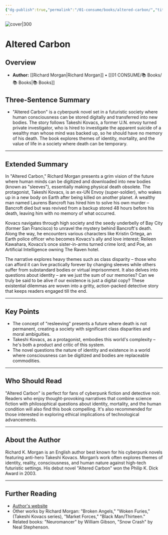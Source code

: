 ```yaml
---
{"dg-publish":true,"permalink":"/01-consume/books/altered-carbon/","title":"Altered Carbon","tags":["science-fiction","life","death","identity","mortality"]}
---
```


![cover|300](http://books.google.com/books/content?id=iQE5AgAAQBAJ&printsec=frontcover&img=1&zoom=1&edge=curl&source=gbs_api)
# Altered Carbon

## Overview
- **Author:** [[Richard Morgan\|Richard Morgan]] • [[01 CONSUME/📚 Books/📚 Books\|📚 Books]]
## Three-Sentence Summary
- "Altered Carbon" is a cyberpunk novel set in a futuristic society where human consciousness can be stored digitally and transferred into new bodies. The story follows Takeshi Kovacs, a former U.N. envoy turned private investigator, who is hired to investigate the apparent suicide of a wealthy man whose mind was backed up, so he should have no memory of his death. The book explores themes of identity, mortality, and the value of life in a society where death can be temporary.

---

## Extended Summary
In "Altered Carbon," Richard Morgan presents a grim vision of the future where human minds can be digitized and downloaded into new bodies (known as "sleeves"), essentially making physical death obsolete. The protagonist, Takeshi Kovacs, is an ex-UN Envoy (super-soldier), who wakes up in a new body on Earth after being killed on another planet. A wealthy man named Laurens Bancroft has hired him to solve his own murder – Bancroft died but was revived from a backup stored 48 hours before his death, leaving him with no memory of what occurred.

Kovacs navigates through high society and the seedy underbelly of Bay City (former San Francisco) to unravel the mystery behind Bancroft's death. Along the way, he encounters various characters like Kristin Ortega, an Earth police officer who becomes Kovacs's ally and love interest; Reileen Kawahara, Kovacs’s once sister-in-arms turned crime lord; and Poe, an Artificial Intelligence owning The Raven hotel.

The narrative explores heavy themes such as class disparity – those who can afford it can live practically forever by changing sleeves while others suffer from substandard bodies or virtual imprisonment. It also delves into questions about identity – are we just the sum of our memories? Can we truly be said to be alive if our existence is just a digital copy? These existential dilemmas are woven into a gritty, action-packed detective story that keeps readers engaged till the end.

---

## Key Points
- The concept of "resleeving" presents a future where death is not permanent, creating a society with significant class disparities and moral ambiguities.
- Takeshi Kovacs, as a protagonist, embodies this world's complexity – he's both a product and critic of this system.
- The novel questions the nature of identity and existence in a world where consciousness can be digitized and bodies are replaceable commodities.

---

## Who Should Read
"Altered Carbon" is perfect for fans of cyberpunk fiction and detective noir. Readers who enjoy thought-provoking narratives that combine science fiction with philosophical questions about identity, mortality, and the human condition will also find this book compelling. It's also recommended for those interested in exploring ethical implications of technological advancements.

---

## About the Author
Richard K. Morgan is an English author best known for his cyberpunk novels featuring anti-hero Takeshi Kovacs. Morgan’s work often explores themes of identity, reality, consciousness, and human nature against high-tech futuristic settings. His debut novel "Altered Carbon" won the Philip K. Dick Award in 2003.

---

## Further Reading
- [Author's website](https://www.richardkmorgan.com/)
- Other works by Richard Morgan: "Broken Angels," "Woken Furies," (Takeshi Kovacs series), "Market Forces," "Black Man/Thirteen."
- Related books: "Neuromancer" by William Gibson, "Snow Crash" by Neal Stephenson.

